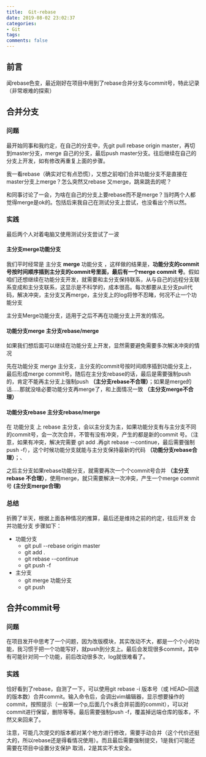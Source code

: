 ```yaml
---
title:  Git-rebase
date: 2019-08-02 23:02:37
categories:
- Git
tags:
comments: false
---
```


## 前言
闻rebase色变，最近刚好在项目中用到了rebase合并分支与commit号，特此记录（非常艰难的探索）

<!-- more -->

## 合并分支

### 问题

最开始同事和我约定，在自己的分支中，先git pull rebase origin master，再切到master分支，merge 自己的分支，最后push master分支。往后继续在自己的分支上开发，如有修改再重复上面的步骤。

我一看rebase（确实对它有点恐慌），又想之前咱们合并功能分支不是直接在master分支上merge？怎么突然又rebase 又merge，跳来跳去的呢？

和同事讨论了一会，为啥在自己的分支上要rebase而不是merge？当时两个人都觉得merge是ok的。包括后来我自己在测试分支上尝试，也没看出个所以然。

### 实践
最后两个人对着电脑又使用测试分支尝试了一波

#### 主分支merge功能分支
我们平时经常是 主分支 **merge** 功能分支 ，这样做的结果是，**功能分支的commit号按时间顺序插到主分支的commit号里面，最后有一个merge commit 号**。假如咱们还想继续在功能分支开发，就需要和主分支保持联系，从与自己的远程分支联系变成和主分支联系，这显示是不科学的，成本很高。每次都要从主分支pull代码，解决冲突，主分支又再merge，主分支上的log将惨不忍睹，何况不止一个功能分支

主分支Merge功能分支，适用于之后不再在功能分支上开发的情况。


#### 功能分支merge 主分支rebase/merge
如果我们想后面可以继续在功能分支上开发，显然需要避免需要多次解决冲突的情况

先在功能分支 merge 主分支，主分支的commit号按时间顺序插到功能分支上，最后形成merge commit号。随后在主分支rebase的话，最后是需要强制push的，肯定不能再主分支上强制push **（主分支rebase不合理）**；如果是merge的话.....那就没啥必要功能分支再merge了，和上面情况一致 **（主分支merge不合理）**

#### 功能分支rebase 主分支rebase/merge

在 功能分支 上 rebase 主分支，会以主分支为主，如果功能分支有与主分支不同的commit号，会一次次合并，不管有没有冲突，产生的都是新的commit 号。（注意，如果有冲突，解决完需要 git add .再git rebase --continue，最后需要强制push -f），这个时候功能分支就能与主分支保持最新的代码 **（功能分支rebase合理）**；、

之后主分支如果rebase功能分支，就需要再次一个个commit号合并 **（主分支rebase 不合理）**，使用merge，就只需要解决一次冲突，产生一个merge commit号 **(主分支merge合理)**

### 总结
折腾了半天，根据上面各种情况的推算，最后还是维持之前的约定，往后开发 合并功能分支 步骤如下：

- 功能分支
    - git pull --rebase origin master
    - git add .
    - git rebase --continue
    - git push -f
- 主分支
    - git merge 功能分支
    - git push



## 合并commit号

### 问题
在项目发开中思考了一个问题，因为改版模块，其实改动不大，都是一个个小的功能，我习惯于把一个功能写好，就push到分支上。最后会发现很多commit，其中有可能针对同一个功能，前后改动很多次，log就很难看了。

### 实践

恰好看到了rebase，自测了一下，可以使用git rebase -i 版本号（或 HEAD~回退的版本数）合并commit。输入命令后，会调出vim编辑器，显示想要操作的commit，按照提示（一般第一个p,后面几个s表合并前面的commit），可以对commit进行保留，删除等等。最后需要强制push -f，覆盖掉远端仓库的版本，不然又来回来了。

注意，可能几次提交的版本都对某个地方进行修改，需要手动合并（这个代价还挺大的，所以rebase还是得看情况使用）。而且最后需要强制提交，1是我们可能还需要在项目中设置分支保护 取消，2是其实不太安全。
